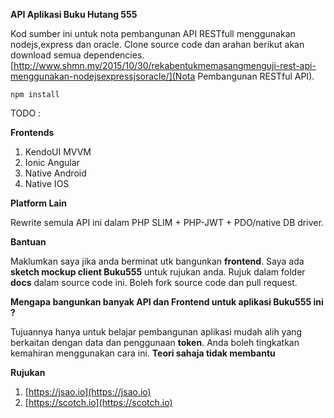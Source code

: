 **API Aplikasi Buku Hutang 555**

Kod sumber ini untuk nota pembangunan API RESTfull menggunakan nodejs,express dan oracle. 
Clone source code dan arahan berikut akan download semua dependencies. 
[http://www.shmn.my/2015/10/30/rekabentukmemasangmenguji-rest-api-menggunakan-nodejsexpressjsoracle/](Nota Pembangunan RESTful API). 

    npm install


TODO : 


**Frontends**

1. KendoUI MVVM
2. Ionic Angular
3. Native Android
4. Native IOS


**Platform Lain**

Rewrite semula API ini dalam PHP SLIM + PHP-JWT + PDO/native DB driver. 

**Bantuan**

Maklumkan saya jika anda berminat utk bangunkan **frontend**. Saya ada **sketch mockup client Buku555** untuk rujukan anda. 
Rujuk dalam folder **docs** dalam source code ini. Boleh fork source code dan pull request. 


**Mengapa bangunkan banyak API dan Frontend untuk aplikasi Buku555 ini ?**

Tujuannya hanya untuk belajar pembangunan aplikasi mudah alih yang berkaitan dengan data dan penggunaan **token**. Anda boleh tingkatkan
kemahiran menggunakan cara ini. **Teori sahaja tidak membantu**

**Rujukan**

1. [https://jsao.io](https://jsao.io)
2. [https://scotch.io](https://scotch.io)


